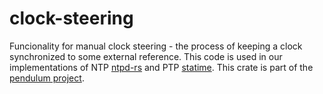 # clock-steering

Funcionality for manual clock steering - the process of keeping a clock synchronized to some external reference. This code is used in our implementations of NTP [ntpd-rs](https://github.com/pendulum-project/ntpd-rs) and PTP [statime](https://github.com/pendulum-project/statime). This crate is part of the [pendulum project](https://github.com/pendulum-project).
